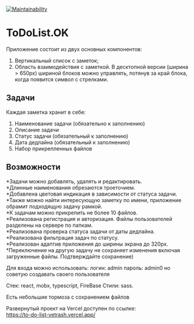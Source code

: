 [![Maintainability](https://api.codeclimate.com/v1/badges/8624ad4e6fdf199f1166/maintainability)](https://codeclimate.com/github/Vetrash/ToDoList/maintainability)<br>
# ToDoList.OK
Приложение состоит из двух основных компонентов:
1)  Вертикальный список с заметок;
2)  Область взаимодействия c заметкой.
В десктопной версии (ширина > 650px) шириной блоков можно управлять, потянув за край блока, когда появится символ с стрелками.

## Задачи
Каждая заметка хранит в себе:
1) Наименование задачи (обязательно к заполнению)
2) Описание задачи
3) Статус задачи (обязательный к заполнению)
4) Дата дедлайна (обязательный к заполнению)
5) Набор прикрепленных файлов

## Возможности
*Задачи можно добавлять, удалять и редактировать.<br>
*Длинные наименования обрезаются троеточием.<br>
*Добавлена цветовая индикация в зависимости от статуса задачи.<br>
*Также можно найти интересующую заметку по имени, приложение обрамит подходящую задачу рамкой.<br>
*К задачам можно прикрепить не более 10 файлов.<br>
*Реализована регистрация и авторизация. Файлы пользователей разделены на сервере по папкам.<br>
*Реализована проверка статуса задачи от даты дедлайна.<br>
*Реализована фильтрация задач по статусу.<br>
*Реализован адаптив приложения до ширины экрана до 320px.<br>
*Переключение на другую задачу не сохраняет изменения включая загруженные файлы. Подтверждайте сохранение)

Для входа можно использовать:
логин: admin
пароль: admin0
но советую создавать своего пользователя

Стек: react, mobx, typescript, FireBase
Стили: sass.

Есть небольшие тормоза с сохранением файлов

Развернутый проект на Vercel доступен по ссылке:<br>
https://to-do-list-vetrash.vercel.app/

